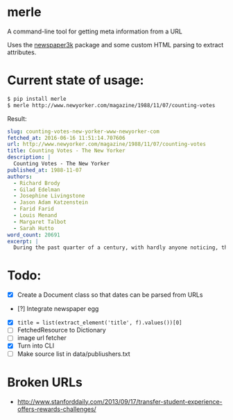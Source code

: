 # merle

A command-line tool for getting meta information from a URL

Uses the [newspaper3k](https://pypi.python.org/pypi/newspaper3k) package and some custom HTML parsing to extract attributes.


# Current state of usage:

```sh
$ pip install merle
$ merle http://www.newyorker.com/magazine/1988/11/07/counting-votes
```

Result:

```yaml
slug: counting-votes-new-yorker-www-newyorker-com
fetched_at: 2016-06-16 11:51:14.707606
url: http://www.newyorker.com/magazine/1988/11/07/counting-votes
title: Counting Votes - The New Yorker
description: |
  Counting Votes - The New Yorker
published_at: 1988-11-07
authors:
  - Richard Brody
  - Gilad Edelman
  - Josephine Livingstone
  - Jason Adam Katzenstein
  - Farid Farid
  - Louis Menand
  - Margaret Talbot
  - Sarah Hutto
word_count: 20691
excerpt: |
  During the past quarter of a century, with hardly anyone noticing, the inner workings of democracy have been computerized. All our elections, from mayor to President, are counted locally, in about ten thousand five hundred political jurisdictions, and gradually, since 1964, different kinds of computer-based voting systems have been installed in town after town, city after city, county after county. ...
```



# Todo:

- [x] Create a Document class so that dates can be parsed from URLs
- [?] Integrate newspaper egg
- [X] `title = list(extract_element('title', f).values())[0]`
- [ ] FetchedResource to Dictionary
- [ ] image url fetcher
- [X] Turn into CLI
- [ ] Make source list in data/publiushers.txt

# Broken URLs

- http://www.stanforddaily.com/2013/09/17/transfer-student-experience-offers-rewards-challenges/
